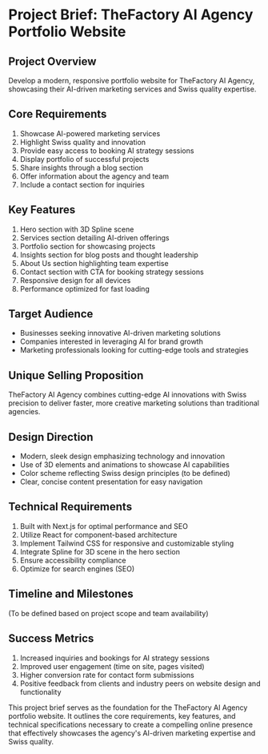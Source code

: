 # Project Brief: TheFactory AI Agency Portfolio Website

## Project Overview
Develop a modern, responsive portfolio website for TheFactory AI Agency, showcasing their AI-driven marketing services and Swiss quality expertise.

## Core Requirements
1. Showcase AI-powered marketing services
2. Highlight Swiss quality and innovation
3. Provide easy access to booking AI strategy sessions
4. Display portfolio of successful projects
5. Share insights through a blog section
6. Offer information about the agency and team
7. Include a contact section for inquiries

## Key Features
1. Hero section with 3D Spline scene
2. Services section detailing AI-driven offerings
3. Portfolio section for showcasing projects
4. Insights section for blog posts and thought leadership
5. About Us section highlighting team expertise
6. Contact section with CTA for booking strategy sessions
7. Responsive design for all devices
8. Performance optimized for fast loading

## Target Audience
- Businesses seeking innovative AI-driven marketing solutions
- Companies interested in leveraging AI for brand growth
- Marketing professionals looking for cutting-edge tools and strategies

## Unique Selling Proposition
TheFactory AI Agency combines cutting-edge AI innovations with Swiss precision to deliver faster, more creative marketing solutions than traditional agencies.

## Design Direction
- Modern, sleek design emphasizing technology and innovation
- Use of 3D elements and animations to showcase AI capabilities
- Color scheme reflecting Swiss design principles (to be defined)
- Clear, concise content presentation for easy navigation

## Technical Requirements
1. Built with Next.js for optimal performance and SEO
2. Utilize React for component-based architecture
3. Implement Tailwind CSS for responsive and customizable styling
4. Integrate Spline for 3D scene in the hero section
5. Ensure accessibility compliance
6. Optimize for search engines (SEO)

## Timeline and Milestones
(To be defined based on project scope and team availability)

## Success Metrics
1. Increased inquiries and bookings for AI strategy sessions
2. Improved user engagement (time on site, pages visited)
3. Higher conversion rate for contact form submissions
4. Positive feedback from clients and industry peers on website design and functionality

This project brief serves as the foundation for the TheFactory AI Agency portfolio website. It outlines the core requirements, key features, and technical specifications necessary to create a compelling online presence that effectively showcases the agency's AI-driven marketing expertise and Swiss quality.
